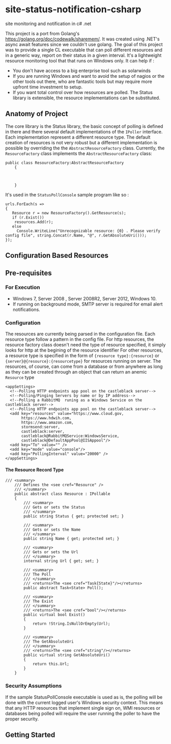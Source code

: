 # site-status-notification-csharp
site monitoring and notification in c# .net

This project is a port from Golang's https://golang.org/doc/codewalk/sharemem/. It was created using .NET's async await features since we couldn't use golang. 
The goal of this project was to provide a single CL executable that can poll different resources and in a generic way, report on their status in a given interval.
It's a lightweight resource monitoring tool that that runs on Windows only. It can help if :
* You don't have access to a big enterprise tool such as solarwinds
* If you are running Windows and want to avoid the setup of nagios or the other tools out there, who are fantastic tools but may require    more upfront time investment to setup.
* If you want total control over how resources are polled. The Status library is extensible, the resource implementations can be substituted.


## Anatomy of Project
The core library is the Status library, the basic concept of polling is defined in there and there several default implementations of the `IPoller` interface. Each implementation represent a different resource type. The default creation of resources is not very robust but a different implementation is possible by overriding the  the `AbstractResourceFactory` class.
Currently, the `ResourceFactory` class implements the `AbstractResourceFactory` class:

``` 
public class ResourceFactory:AbstractResourceFactory
    {
       
        
        
    }
```
It's used in the `StatusPollConsole` sample program like so :

``` 
urls.ForEach(s =>
{
   Resource r = new ResourceFactory().GetResource(s);
   if (r.Exist())
    resources.Add(r);
   else
     Console.WriteLine("Unrecognizable resource: {0} . Please verify config file", string.Concat(r.Name, "@", r.GetAbsoluteUri()));
});
```

## Configuration Based Resources

## Pre-requisites
### For Execution
* Windows 7, Server 2008 , Server 2008R2, Server 2012, Windows 10.
* If running on background mode, SMTP server is required for email alert notifications.

### Configuration
The resources are currently being parsed in the configuration file.
Each resource type follow a pattern in the config file.
  For http resources, the resource factory class doesn't need the type of resource specified, it simply looks for http at the begining of the resource identifier
  For other resources, a resource type is specified in the form of `{resource type}:{resource}` or `{server}@{resource}:{resourcetype}` for resources running on server. The resources, of course, can come from a database or from anywhere as long as they can be created through an object that can return an anemic `Resource` type
  ```
  <appSettings>
    <!--Polling HTTP endpoints app pool on the castleblack server-->
    <!--Polling/Pinging Servers by name or by IP address-->
    <!--Polling a RabbitMQ  runing as a Windows Service on the  castleblack server-->
    <!--Polling HTTP endpoints app pool on the castleblack server-->
    <add key="resources" value="https://www.cloud.gov,
         https://www.hdwih.com,
         https://www.amazon.com,
         stormsend:server,
         castleblack:server,
         castleblack@RabbitMQService:WindowsService, 
         castleblack@DefaultAppPool@IISAppool"/> 
    <add key="To" value="" />
    <add key="mode" value="console"/>
    <add key="PollingInterval" value="20000" />
  </appSettings>
  ```
#### The Resource Record Type
```
/// <summary>
    /// Defines the <see cref="Resource" />
    /// </summary>
    public abstract class Resource : IPollable
    {
        /// <summary>
        /// Gets or sets the Status
        /// </summary>
        public string Status { get; protected set; }

        /// <summary>
        /// Gets or sets the Name
        /// </summary>
        public string Name { get; protected set; }

        /// <summary>
        /// Gets or sets the Url
        /// </summary>
        internal string Url { get; set; }

        /// <summary>
        /// The Poll
        /// </summary>
        /// <returns>The <see cref="Task{State}"/></returns>
        public abstract Task<State> Poll();

        /// <summary>
        /// The Exist
        /// </summary>
        /// <returns>The <see cref="bool"/></returns>
        public virtual bool Exist()
        {
            return !String.IsNullOrEmpty(Url);
        }

        /// <summary>
        /// The GetAbsoluteUri
        /// </summary>
        /// <returns>The <see cref="string"/></returns>
        public virtual string GetAbsoluteUri()
        {
            return this.Url;
        }
    }
```
### Security Assumptions
If the sample StatusPollConsole executable is used as is, the polling will be done with the current logged user's Windows security context. This means that any HTTP resources that implement single sign on, WMI resources or databases being polled will require the user running the poller to have the proper security.
## Getting Started
